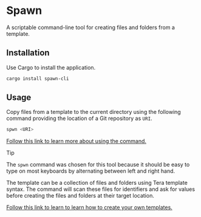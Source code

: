 # Spawn

A scriptable command-line tool for creating files and folders from a template.

## Installation

Use Cargo to install the application.

```bash
cargo install spawn-cli
```

## Usage

Copy files from a template to the current directory using the following command
providing the location of a Git repository as `URI`.

```bash
spwn <URI>
```

[Follow this link to learn more about using the command.](https://github.com/paulvandermeijs/spawn/wiki/Creating-A-Template)

> [!TIP]  
> The `spwn` command was chosen for this tool because it should be easy to type
> on most keyboards by alternating between left and right hand.

The template can be a collection of files and folders using Tera template
syntax. The command will scan these files for identifiers and ask for values
before creating the files and folders at their target location.

[Follow this link to learn to learn how to create your own templates.](https://keats.github.io/tera/)
